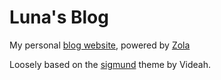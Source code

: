 # Luna's Blog
My personal [blog website](https://blog.foxtrotluna.com), powered by [Zola](https://getzola.org)

Loosely based on the [sigmund](https://github.com/videah/sigmund) theme by Videah.
